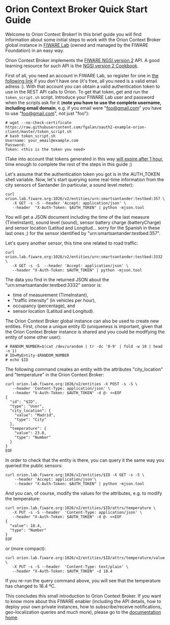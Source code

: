 # Orion Context Broker Quick Start Guide

Welcome to Orion Context Broker! In this brief guide you will find information about some initial steps to work with the
Orion Context Broker global instance in [FIWARE Lab](https://lab.fiware.org) (owned and managed by the FIWARE Foundation) in an easy way.

Orion Context Broker implements the [FIWARE NGSI version 2](http://fiware.github.io/context.Orion/api/v2/stable/) API.
A good learning resource for such API is the
[NGSI version 2 Cookbook](http://fiware.github.io/context.Orion/api/v2/stable/cookbook/).

First of all, you need an account in FIWARE Lab, so register for one in [the following link](https://account.lab.fiware.org/sign_up) if you don't have one (it's free, all you need is a valid email adress :). With that account you can obtain a valid authentication token to use in the REST API calls to Orion. To get that token, get and run the `token_script.sh` script. Introduce your FIWARE Lab user and password when the scripts ask for it (**note you have to use the complete username, including email domain**, e.g. if you email were "foo@gmail.com" you have to use "foo@gmail.com", not just "foo"):

    # wget --no-check-certificate https://raw.githubusercontent.com/fgalan/oauth2-example-orion-client/master/token_script.sh
    # bash token_script.sh
    Username: your_email@example.com
    Password:
    Token: <this is the token you need>

(Take into account that tokens generated in this way
[will expire after 1 hour](http://stackoverflow.com/questions/39835218/orion-context-broker-global-instance-token),
time enough to complete the rest of the steps in this guide ;)

Let's assume that the authentication token you got is in the AUTH_TOKEN shell variable. Now, let's start querying some real-time information from the city sensors of Santander (in particular, a sound level meter):
``` 
curl orion.lab.fiware.org:1026/v2/entities/urn:smartsantander:testbed:357 \
   -X GET -s -S --header 'Accept: application/json' \
   --header  "X-Auth-Token: $AUTH_TOKEN" | python -mjson.tool
``` 
You will get a JSON document including the time of the last measure (TimeInstant), sound level (sound), sensor battery charge (batteryCharge) and sensor location (Latitud and Longitud... sorry for the Spanish in these last ones ;) for the sensor identified by "urn:smartsantander:testbed:357".

Let's query another sensor, this time one related to road traffic:
``` 
curl orion.lab.fiware.org:1026/v2/entities/urn:smartsantander:testbed:3332 \
   -X GET -s -S  --header 'Accept: application/json' \
   --header "X-Auth-Token: $AUTH_TOKEN" | python -mjson.tool
``` 
The data you find in the returned JSON about the "urn:smartsantander:testbed:3332" sensor is:

* time of measurement (TimeInstant),
* "traffic intensity" (in vehicles per hour),
* occupancy (percentage), and
* sensor location (Latitud and Longitud).

The Orion Context Broker global instance can also be used to create new entities. First, chose a unique entity ID (uniqueness is important, given that the Orion Context Broker instance is shared and you could be modifying the entity of some other user):

    # RANDOM_NUMBER=$(cat /dev/urandom | tr -dc '0-9' | fold -w 10 | head -n 1)
    # ID=MyEntity-$RANDOM_NUMBER
    # echo $ID

The following command creates an entity with the attributes "city_location" and "temperature" in the Orion Context Broker:

``` 
curl orion.lab.fiware.org:1026/v2/entities -X POST -s -S \
   --header 'Content-Type: application/json' \
   --header "X-Auth-Token: $AUTH_TOKEN" -d @- <<EOF
{
  "id": "$ID",
  "type": "User",
  "city_location": {
    "value": "Madrid",
    "type": "City"
  },
  "temperature": {
    "value": 23.8,
    "type": "Number"
  }
}
EOF
``` 

In order to check that the entity is there, you can query it the same way you queried the public sensors:

``` 
curl orion.lab.fiware.org:1026/v2/entities/$ID -X GET -s -S \
    --header 'Accept: application/json'\
    --header "X-Auth-Token: $AUTH_TOKEN" | python -mjson.tool
``` 
And you can, of course, modify the values for the attributes, e.g. to modify the temperature:

```
curl orion.lab.fiware.org:1026/v2/entities/$ID/attrs/temperature \
   -X PUT -s -S --header  'Content-Type: application/json' \
   --header "X-Auth-Token: $AUTH_TOKEN" -d @- <<EOF
{
  "value": 18.4,
  "type": "Number"
}
EOF
```

or (more compact):

```
curl orion.lab.fiware.org:1026/v2/entities/$ID/attrs/temperature/value \
   -X PUT -s -S --header  'Content-Type: text/plain' \
   --header "X-Auth-Token: $AUTH_TOKEN" -d 18.4
```

If you re-run the query command above, you will see that the temperature has changed to 18.4 ºC.

This concludes this small introduction to Orion Context Broker. If you want to know more about this FIWARE enabler (including the API details, how to deploy your own private instances, how to subscribe/receive notifications, geo-localization queries and much more), please go to the [documentation home](http://github.com/telefonicaid/fiware-orion). 

